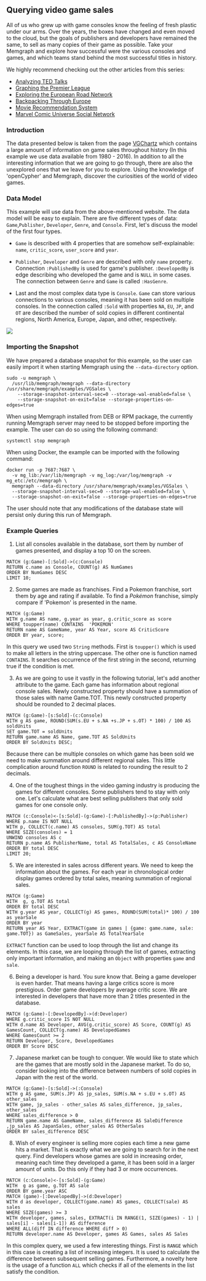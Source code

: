 ## Querying video game sales

All of us who grew up with game consoles know the feeling of fresh plastic under our arms. Over the years, 
the boxes have changed and even moved to the cloud, but the goals of publishers and developers have remained
the same, to sell as many copies of their game as possible. Take your Memgraph and explore how successful were the various consoles and games, and which teams stand behind the most successful titles in history.

We highly recommend checking out the other articles from this series:

  * [Analyzing TED Talks](analyzing-TED-talks.md)
  * [Graphing the Premier League](graphing-the-premier-league.md)
  * [Exploring the European Road Network](exploring-the-european-road-network.md)
  * [Backpacking Through Europe](backpacking-through-europe.md)
  * [Movie Recommendation System](movie-recommendation-system.md)
  * [Marvel Comic Universe Social Network](marvel-universe.md)

### Introduction

The data presented below is taken from the page [VGChartz](https://www.vgchartz.com/) which contains a large amount of information on game sales throughout history (In this example
we use data available from 1980 - 2016). In addition to all the interesting
information that we are going to go through, there are also the unexplored ones that we leave for you to explore.
Using the knowledge of 'openCypher' and Memgraph, discover the curiosities of the world of video games.

### Data Model

This example will use data from the above-mentioned website. The data model will be easy to explain. 
There are five different types of data: `Game`,`Publisher`, `Developer`, `Genre`, and `Console`.
First, let's discuss the model of the first four types.

* `Game` is described with 4 properties that are somehow self-explainable: `name`, `critic_score`, 
`user_score` and `year`.

* `Publisher`, `Developer` and `Genre` are described with only `name` property. Connection `:PublishedBy` is
used for game's publisher. `:DevelopedBy` is edge describing who developed the game and is `NULL` in some cases.
The connection between `Genre` and `Game` is called `:HasGenre`.

* Last and the most complex data type is `Console`. `Game` can store various connections to various consoles, meaning
it has been sold on multiple consoles. In the connection called `:Sold` with properties `NA`, `EU`, `JP`, and `OT` are
described the number of sold copies in different continental regions, North America, Europe, Japan, and other, respectively.

![](./vgsales.png)

### Importing the Snapshot

We have prepared a database snapshot for this example, so the user can easily
import it when starting Memgraph using the `--data-directory` option.

```plaintext
sudo -u memgraph \
  /usr/lib/memgraph/memgraph --data-directory /usr/share/memgraph/examples/VGSales \
    --storage-snapshot-interval-sec=0 --storage-wal-enabled=false \
    --storage-snapshot-on-exit=false --storage-properties-on-edges=true
```
When using Memgraph installed from DEB or RPM package, the currently running
Memgraph server may need to be stopped before importing the example. The user
can do so using the following command:

```plaintext
systemctl stop memgraph
```
When using Docker, the example can be imported with the following command:

```plaintext
docker run -p 7687:7687 \
  -v mg_lib:/var/lib/memgraph -v mg_log:/var/log/memgraph -v mg_etc:/etc/memgraph \
  memgraph --data-directory /usr/share/memgraph/examples/VGSales \
  --storage-snapshot-interval-sec=0 --storage-wal-enabled=false \
  --storage-snapshot-on-exit=false --storage-properties-on-edges=true
```

The user should note that any modifications of the database state will persist
only during this run of Memgraph.

### Example Queries

1) List all consoles available in the database, sort them by number of games presented, and display
a top 10 on the screen.

```opencypher
MATCH (g:Game)-[:Sold]->(c:Console)
RETURN c.name as Console, COUNT(g) AS NumGames
ORDER BY NumGames DESC
LIMIT 10;
```

2) Some games are made as franchises. Find a Pokemon franchise, sort them by age and rating if available. 
To find a *Pokémon* franchise, simply compare if 'Pokemon' is presented in the name.

```opencypher
MATCH (g:Game)
WITH g.name AS name, g.year as year, g.critic_score as score
WHERE toupper(name) CONTAINS  'POKEMON'
RETURN name AS GameName, year AS Year, score AS CriticScore
ORDER BY year, score;
```

In this query we used two `String` methods. First is `toupper()` which is used to make all letters in the string
uppercase. The other one is function named `CONTAINS`. It searches occurrence of the first string in the second, returning true if the condition is met.

3) As we are going to use it vastly in the following tutorial, let's add another attribute to the game.
Each game has information about regional console sales. Newly constructed property should have a summation of those 
sales with name Game.TOT. This newly constructed property should be rounded to 2 decimal places.

```opencypher
MATCH (g:Game)-[s:Sold]-(c:Console)
WITH g AS game, ROUND(SUM(s.EU + s.NA +s.JP + s.OT) * 100) / 100 AS soldUnits
SET game.TOT = soldUnits
RETURN game.name AS Name, game.TOT AS SoldUnits
ORDER BY SoldUnits DESC; 
```

Because there can be multiple consoles on which game has been sold we need to make summation around different regional sales. This little complication around function `ROUND` is related to rounding the result to 2 decimals.

4) One of the toughest things in the video gaming industry is producing the games for different consoles. Some
publishers tend to stay with only one. Let's calculate what are best selling publishers that only sold games for
one console only. 

```opencypher
MATCH (c:Console)<-[s:Sold]-(g:Game)-[:PublishedBy]->(p:Publisher)
WHERE p.name IS NOT NULL
WITH p, COLLECT(c.name) AS consoles, SUM(g.TOT) AS total
WHERE SIZE(consoles) = 1
UNWIND consoles AS c
RETURN p.name AS PublisherName, total AS TotalSales, c AS ConsoleName
ORDER BY total DESC
LIMIT 20;
```

5) We are interested in sales across different years. We need to keep the information about the games. For each year in chronological order display games ordered by total sales, 
meaning summation of regional sales.

```opencypher
MATCH (g:Game)
WITH  g, g.TOT AS total
ORDER BY total DESC
WITH g.year AS year, COLLECT(g) AS games, ROUND(SUM(total)* 100) / 100 as yearSale
ORDER BY year
RETURN year AS Year, EXTRACT(game in games | {game: game.name, sale: game.TOT}) as GameSales, yearSale AS TotalYearSale
```

`EXTRACT` function can be used to loop through the list and change its elements. In this case, we are looping through the list of games, extracting only important information, and making an `Object` with properties `game` and `sale`.


6) Being a developer is hard. You sure know that. Being a game developer is even harder. That means having
a large critics score is more prestigious. Order game developers by average critic score. We are interested
in developers that have more than 2 titles presented in the database.

```opencypher
MATCH (g:Game)-[:DevelopedBy]->(d:Developer)
WHERE g.critic_score IS NOT NULL
WITH d.name AS Developer, AVG(g.critic_score) AS Score, COUNT(g) AS GamesCount, COLLECT(g.name) AS DevelopedGames
WHERE GamesCount >= 2
RETURN Developer, Score, DevelopedGames
ORDER BY Score DESC
```

7) Japanese market can be tough to conquer. We would like to state which are the games that are mostly
sold in the Japanese market. To do so, consider looking into the difference between numbers of sold copies in Japan with the rest of the world.

```opencypher
MATCH (g:Game)-[s:Sold]->(:Console)
WITH g AS game, SUM(s.JP) AS jp_sales, SUM(s.NA + s.EU + s.OT) AS other_sales
WITH game, jp_sales - other_sales AS sales_difference, jp_sales, other_sales
WHERE sales_difference > 0
RETURN game.name AS GameName, sales_difference AS SaleDifference ,jp_sales AS JapanSales, other_sales AS OtherSales
ORDER BY sales_difference DESC
```


8) Wish of every engineer is selling more copies each time a new game hits a market. That is exactly what
we are going to search for in the next query. Find developers whose games are sold in increasing order, meaning
each time they developed a game, it has been sold in a larger amount of units. Do this only if they had 3 or more occurrences. 

```opencypher
MATCH (c:Console)<-[s:Sold]-(g:Game)
WITH  g as game, g.TOT AS sale
ORDER BY game.year ASC
MATCH (game)-[:DevelopedBy]->(d:Developer)
WITH d as developer, COLLECT(game.name) AS games, COLLECT(sale) AS sales
WHERE SIZE(games) >= 3
WITH developer, games, sales, EXTRACT(i IN RANGE(1, SIZE(games) - 1) | sales[i] - sales[i-1]) AS difference
WHERE ALL(diff IN difference WHERE diff > 0)
RETURN developer.name AS Developer, games AS Games, sales AS Sales
```

In this complex query, we used a few interesting things. First is `RANGE` which in this case is creating a list of increasing integers. It is used to calculate the difference between subsequent selling games. Furthermore, a novelty here is the usage of a function `ALL` which checks if all of the elements in the list satisfy the condition.